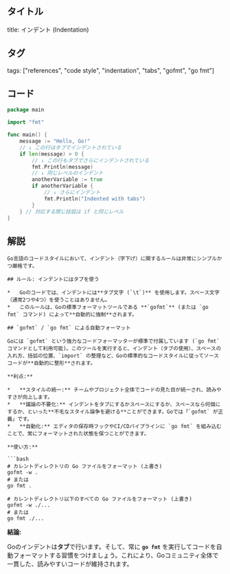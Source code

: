 ## タイトル
title: インデント (Indentation)

## タグ
tags: ["references", "code style", "indentation", "tabs", "gofmt", "go fmt"]

## コード
```go
package main

import "fmt"

func main() {
	message := "Hello, Go!"
	// ↓ この行はタブでインデントされている
	if len(message) > 0 {
		// ↓ この行もタブでさらにインデントされている
		fmt.Println(message)
		// ↓ 同じレベルのインデント
		anotherVariable := true
		if anotherVariable {
			// ↓ さらにインデント
			fmt.Println("Indented with tabs")
		}
	} // 対応する閉じ括弧は if と同じレベル
}
```

## 解説
```text
Go言語のコードスタイルにおいて、インデント（字下げ）に関するルールは非常にシンプルかつ厳格です。

## ルール: インデントにはタブを使う

*   Goのコードでは、インデントには**タブ文字 (`\t`)** を使用します。スペース文字（通常2つや4つ）を使うことはありません。
*   このルールは、Goの標準フォーマットツールである **`gofmt`** (または `go fmt` コマンド) によって**自動的に強制**されます。

## `gofmt` / `go fmt` による自動フォーマット

Goには `gofmt` という強力なコードフォーマッターが標準で付属しています (`go fmt` コマンドとして利用可能)。このツールを実行すると、インデント（タブの使用）、スペースの入れ方、括弧の位置、`import` の整理など、Goの標準的なコードスタイルに従ってソースコードが**自動的に整形**されます。

**利点:**

*   **スタイルの統一:** チームやプロジェクト全体でコードの見た目が統一され、読みやすさが向上します。
*   **議論の不要化:** インデントをタブにするかスペースにするか、スペースなら何個にするか、といった**不毛なスタイル論争を避ける**ことができます。Goでは「`gofmt` が正義」です。
*   **自動化:** エディタの保存時フックやCI/CDパイプラインに `go fmt` を組み込むことで、常にフォーマットされた状態を保つことができます。

**使い方:**

```bash
# カレントディレクトリの Go ファイルをフォーマット (上書き)
gofmt -w .
# または
go fmt .

# カレントディレクトリ以下のすべての Go ファイルをフォーマット (上書き)
gofmt -w ./...
# または
go fmt ./...
```

**結論:**

Goのインデントは**タブ**で行います。そして、常に **`go fmt`** を実行してコードを自動フォーマットする習慣をつけましょう。これにより、Goコミュニティ全体で一貫した、読みやすいコードが維持されます。